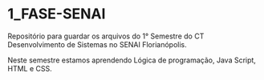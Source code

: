 # 1_FASE-SENAI
Repositório para guardar os arquivos do 1° Semestre do CT Desenvolvimento de Sistemas no SENAI Florianópolis.

Neste semestre estamos aprendendo Lógica de programação, Java Script, HTML e CSS.